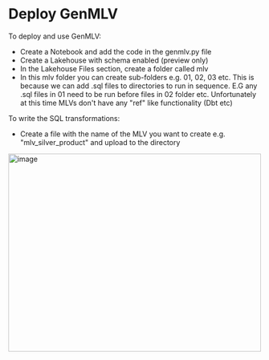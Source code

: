 # Deploy GenMLV
To deploy and use GenMLV:

- Create a Notebook and add the code in the genmlv.py file
- Create a Lakehouse with schema enabled (preview only)
- In the Lakehouse Files section, create a folder called mlv
- In this mlv folder you can create sub-folders e.g. 01, 02, 03 etc.  This is because we can add .sql files to directories to run in sequence.  E.G any .sql files in 01 need to be run before files in 02 folder etc.  Unfortunately at this time MLVs don't have any "ref" like functionality (Dbt etc)

To write the SQL transformations:
- Create a file with the name of the MLV you want to create e.g. "mlv_silver_product" and upload to the directory
<img width="503" height="395" alt="image" src="https://github.com/user-attachments/assets/3e467ada-8406-4b1f-b5fc-c36ab73f35d7" />



